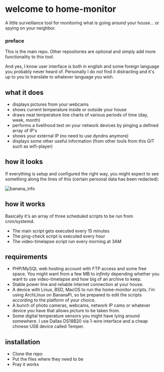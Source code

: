 # welcome to home-monitor
A little surveillance tool for monitoring what is going around your house... or spying on your neighbor.

### preface

This is the main repo. Other repositories are optional and simply add more functionality to this tool.

And yes, I know user interface is both in english and some foreign language you probably never heard of. Personally I do *not* find it distracting and it's up to you to translate to whatever language you wish.

## what it does

- displays pictures from your webcams
- shows current temperature inside or outside your house
- draws neat temperature line charts of various periods of time (day, week, month)
- performs a livelihood test on your network devices by pinging a defined array of IP's
- shows your external IP (no need to use dyndns anymore)
- displays some other useful information (from other tools from this GIT such as wifi-player)

## how it looks

If everything is setup and configured the right way, you might expect to see something along the lines of this (certain personal data has been redacted):

![banana_info](https://cloud.githubusercontent.com/assets/12605057/7808582/fade089c-039c-11e5-9d86-2cceef768348.jpg)

## how it works

Basically it's an array of three scheduled scripts to be run from cron/systemd.

* The main script gets executed every 15 minutes
* The ping-check script is executed every hour
* The video-timelapse script run every morning at 3AM

## requirements

- PHP/MySQL web hosting account with FTP access and some free space. You might want from a few MB to *infinity* depending whether you want to use video-timelapse and how big of an archive to keep.
- Stable power line and reliable internet connection at your house.
- A device with Linux, BSD, MacOS to run the home-monitor scripts. I'm using ArchLinux on BananaPi, so be prepared to edit the scripts according to the platform of your choice.
- A bunch of photo cameras, webcams, network IP cams or whatever device you have that allows picture to be taken from.
- Some digital temperature sensors you might have lying around somewhere. I use Dallas DS18B20 via 1-wire interface and a cheap chinese USB device called Temper.

## installation

* Clone the repo 
* Put the files where they need to be
* Pray it works
